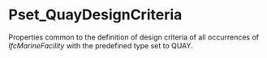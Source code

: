 # Pset_QuayDesignCriteria

Properties common to the definition of design criteria of all occurrences of _IfcMarineFacility_ with the predefined type set to QUAY.
